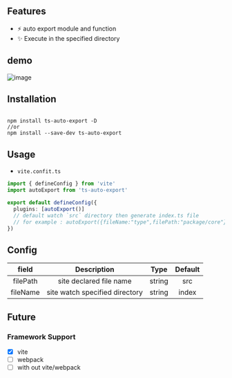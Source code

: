 ## Features
<ul>
 <li>⚡️  auto export module and function </li>  
 <li>✨ Execute in the specified directory</li>  
</ul>

## demo
![image](https://github.com/MrCat33/oss/blob/master/uPic/autoExportExample.gif)

## Installation

```

npm install ts-auto-export -D  
//or
npm install --save-dev ts-auto-export
```

## Usage

- `vite.confit.ts`  

```ts
import { defineConfig } from 'vite'
import autoExport from 'ts-auto-export'

export default defineConfig({
  plugins: [autoExport()]
  // default watch `src` directory then generate index.ts file
  // for example : autoExport({fileName:"type",filePath:"package/core"}
})
```

## Config

| field    | Description | Type | Default |
| :-------:| :---------: | :----: | :------: |
| filePath | site declared file name | string | src |
| fileName | site watch specified directory  | string | index |

## Future

### Framework Support 
- [x] vite
- [ ] webpack
- [ ] with out vite/webpack
